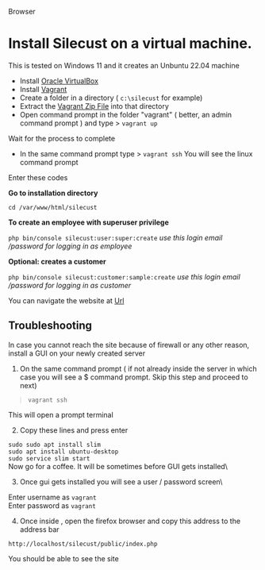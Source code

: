 Browser

Install Silecust on a virtual machine.
======================================

This is tested on Windows 11 and it creates an Unbuntu 22.04 machine

* Install [Oracle VirtualBox](https://www.virtualbox.org/wiki/Downloads)
* Install [Vagrant](https://www.vagrantup.com/)
* Create a folder in a directory ( `c:\silecust` for example)
* Extract the [Vagrant Zip File](https://cooldude77.github.io/SilECust-WebShop/docs/installation/vm/virtualbox/vagrant.zip) into that directory
* Open command prompt in the folder "vagrant" ( better, an admin command prompt ) and type > `vagrant up`

Wait for the process to complete

* In the same command prompt type > `vagrant ssh` You will see the linux command prompt

Enter these codes

**Go to installation directory**

`cd /var/www/html/silecust`

**To create an employee with superuser privilege**

`php bin/console silecust:user:super:create`
_use this login email /password for logging in as employee_

**Optional: creates a customer**

`php bin/console silecust:customer:sample:create`
_use this login email /password for logging in as customer_

You can navigate the website at [Url](http://192.168.200.100/silecust/public/index.php)

Troubleshooting
---------------

In case you cannot reach the site because of firewall or any other reason, install a GUI on your newly created server

1. On the same command prompt ( if not already inside the server in which case you will see a $ command prompt. Skip this step and proceed to next)

> `vagrant ssh`

This will open a prompt terminal

2. Copy these lines and press enter

`sudo sudo apt install slim`     
`sudo apt install ubuntu-desktop`   
`sudo service slim start `\
Now go for a coffee. It will be sometimes before GUI gets installed\

3. Once gui gets installed you will see a user / password screen\

Enter username as `vagrant`  
Enter password as `vagrant`

4. Once inside , open the firefox browser and copy this address to the address bar

`http://localhost/silecust/public/index.php`

You should be able to see the site

